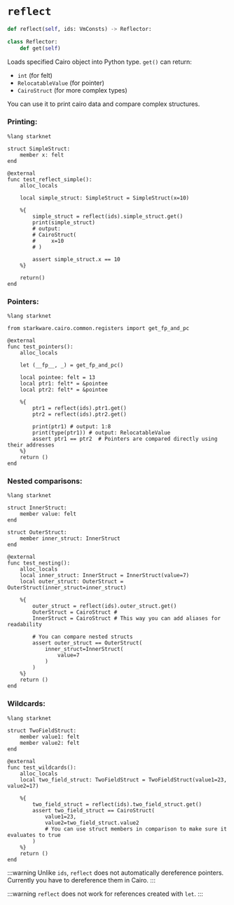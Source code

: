 # `reflect`
```python
def reflect(self, ids: VmConsts) -> Reflector:

class Reflector:
    def get(self)
```
Loads specified Cairo object into Python type. ```get()``` can return:

- ```int``` (for felt)
- ```RelocatableValue``` (for pointer)
- ```CairoStruct``` (for more complex types)

You can use it to print cairo data and compare complex structures.

### Printing:

```cairo
%lang starknet

struct SimpleStruct:
    member x: felt
end

@external
func test_reflect_simple():
    alloc_locals

    local simple_struct: SimpleStruct = SimpleStruct(x=10)

    %{
        simple_struct = reflect(ids).simple_struct.get()
        print(simple_struct)
        # output:
        # CairoStruct(
        #     x=10
        # )

        assert simple_struct.x == 10
    %}

    return()
end
```

### Pointers:

```cairo
%lang starknet

from starkware.cairo.common.registers import get_fp_and_pc

@external
func test_pointers():
    alloc_locals

    let (__fp__, _) = get_fp_and_pc()

    local pointee: felt = 13
    local ptr1: felt* = &pointee
    local ptr2: felt* = &pointee
    
    %{
        ptr1 = reflect(ids).ptr1.get()
        ptr2 = reflect(ids).ptr2.get()

        print(ptr1) # output: 1:8
        print(type(ptr1)) # output: RelocatableValue
        assert ptr1 == ptr2  # Pointers are compared directly using their addresses
    %}
    return ()
end
```

### Nested comparisons:

```cairo
%lang starknet

struct InnerStruct:
    member value: felt
end

struct OuterStruct:
    member inner_struct: InnerStruct
end

@external
func test_nesting():
    alloc_locals
    local inner_struct: InnerStruct = InnerStruct(value=7)
    local outer_struct: OuterStruct = OuterStruct(inner_struct=inner_struct)

    %{
        outer_struct = reflect(ids).outer_struct.get()
        OuterStruct = CairoStruct #
        InnerStruct = CairoStruct # This way you can add aliases for readability

        # You can compare nested structs
        assert outer_struct == OuterStruct(
            inner_struct=InnerStruct(
                value=7
            )
        )
    %}
    return ()
end
```

### Wildcards:

```cairo
%lang starknet

struct TwoFieldStruct:
    member value1: felt
    member value2: felt
end

@external
func test_wildcards():
    alloc_locals
    local two_field_struct: TwoFieldStruct = TwoFieldStruct(value1=23, value2=17)
    
    %{
        two_field_struct = reflect(ids).two_field_struct.get()
        assert two_field_struct == CairoStruct(
            value1=23,
            value2=two_field_struct.value2
            # You can use struct members in comparison to make sure it evaluates to true
        )
    %}
    return ()
end
```

:::warning
Unlike `ids`, `reflect` does not automatically dereference pointers. Currently you have to dereference them in Cairo.
:::

:::warning
`reflect` does not work for references created with `let`.
:::